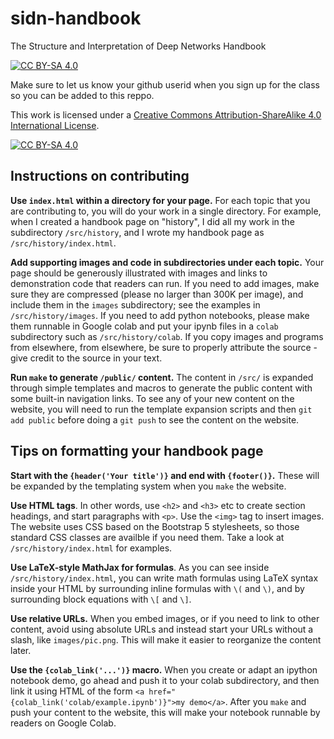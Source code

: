 # sidn-handbook

The Structure and Interpretation of Deep Networks Handbook

[![CC BY-SA 4.0][cc-by-sa-shield]][cc-by-sa]

Make sure to let us know your github userid when you sign up for the class so you can be added to this reppo.

This work is licensed under a
[Creative Commons Attribution-ShareAlike 4.0 International License][cc-by-sa].

[![CC BY-SA 4.0][cc-by-sa-image]][cc-by-sa]

[cc-by-sa]: http://creativecommons.org/licenses/by-sa/4.0/
[cc-by-sa-image]: https://licensebuttons.net/l/by-sa/4.0/88x31.png
[cc-by-sa-shield]: https://img.shields.io/badge/License-CC%20BY--SA%204.0-lightgrey.svg

## Instructions on contributing

**Use `index.html` within a directory for your page.**
For each topic that you are contributing to, you will do your work in a single
directory. For example, when I created a handbook page on "history", I did
all my work in the subdirectory `/src/history`, and I wrote my handbook
page as `/src/history/index.html`.

**Add supporting images and code in subdirectories under each topic.**
Your page should be generously illustrated with images and links to
demonstration code that readers can run.  If you need to add images,
make sure they are compressed (please no larger than 300K per image),
and include them in the `images` subdirectory;
see the examples in `/src/history/images`.  If you need to add python
notebooks, please make them runnable in Google colab and put your
ipynb files in a `colab` subdirectory such as `/src/history/colab`.
If you copy images and programs from elsewhere, from elsewhere,
be sure to properly attribute the source - give credit to the
source in your text.

**Run `make` to generate `/public/` content.**
The content in `/src/` is expanded through simple templates and macros
to generate the public content with some built-in navigation links.
To see any of your new content on the website, you will need to run
the template expansion scripts and then `git add public` before
doing a `git push` to see the content on the website.

## Tips on formatting your handbook page

**Start with the `{header('Your title')}` and end with `{footer()}`.**
These will be expanded by the templating system when you `make`
the website.

**Use HTML tags**.  In other words, use `<h2>` and `<h3>` etc to
create section headings, and start paragraphs with `<p>`.  Use
the `<img>` tag to insert images.  The website uses CSS based on
the Bootstrap 5 stylesheets, so those standard CSS classes are
availble if you need them. Take a look at `/src/history/index.html`
for examples.

**Use LaTeX-style MathJax for formulas**.  As you can see inside
`/src/history/index.html`, you can write math formulas using
LaTeX syntax inside your HTML by surrounding inline formulas
with `\(` and `\)`, and by surrounding block equations with
`\[` and `\]`.

**Use relative URLs.**  When you embed images, or if you need
to link to other content, avoid using absolute URLs and
instead start your URLs without a slash, like `images/pic.png`.
This will make it easier to reorganize the content later.

**Use the `{colab_link('...')}` macro.** When you
create or adapt an ipython notebook demo, go ahead and push it to
your colab subdirectory, and then link it using HTML of the form
`<a href="{colab_link('colab/example.ipynb')}">my demo</a>`.
After you `make` and push your content to the website, this
will make your notebook runnable by readers on Google Colab.




